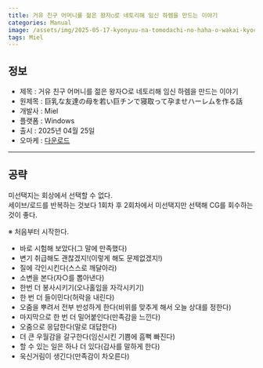 ```yaml
---
title: 거유 친구 어머니를 젊은 왕자○로 네토리해 임신 하렘을 만드는 이야기
categories: Manual
image: /assets/img/2025-05-17-kyonyuu-na-tomodachi-no-haha-o-wakai-kyochin-de-netotte-1.jpg
tags: Miel 
---
```


## 정보

* 제목 : 거유 친구 어머니를 젊은 왕자○로 네토리해 임신 하렘을 만드는 이야기
* 원제목 : 巨乳な友達の母を若い巨チンで寝取って孕ませハーレムを作る話
* 개발사 : Miel
* 플랫폼 : Windows
* 출시 : 2025년 04월 25일
* 오마케 : [다운로드](/assets/omake/kyonyuu-na-tomodachi-no-haha-o-wakai-kyochin-de-netotte.zip)

---

## 공략

미선택지는 회상에서 선택할 수 없다.  
세이브/로드를 반복하는 것보다 1회차 후 2회차에서 미선택지만 선택해 CG를 회수하는 것이 좋다.  

※ 처음부터 시작한다.  
* 바로 시험해 보았다(그 말에 만족했다)
* 변기 취급해도 괜찮겠지!(이렇게 해도 문제없겠지!)
* 질에 각인시킨다(스스로 깨달아라)
* 소변을 본다(자○를 뽑아낸다)
* 한번 더 봉사시키기(오나홀임을 자각시키기)
* 한 번 더 들이민다(허락을 내린다)
* 오줌을 뿌려서 전부 반성하게 한다(비위를 맞추게 해서 오늘 상대를 정한다)
* 마지막으로 한 번 더 밀어붙인다(만족감을 느낀다)
* 오줌으로 응답한다(말로 대답한다)
* 더 큰 우월감을 갈구한다(임신시킨 기쁨에 흠뻑 빠진다)
* 할 수 있는 일은 하나 더 있다(감사를 말하게 한다)
* 욱신거림이 생긴다(만족감이 차오른다)